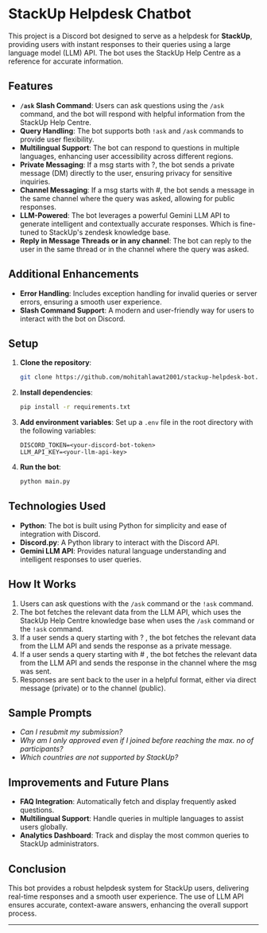 
# StackUp Helpdesk Chatbot

This project is a Discord bot designed to serve as a helpdesk for **StackUp**, providing users with instant responses to their queries using a large language model (LLM) API. The bot uses the StackUp Help Centre as a reference for accurate information.

## Features

- **`/ask` Slash Command**: Users can ask questions using the `/ask` command, and the bot will respond with helpful information from the StackUp Help Centre.
- **Query Handling**: The bot supports both `!ask` and `/ask` commands to provide user flexibility.
- **Multilingual Support**: The bot can respond to questions in multiple languages, enhancing user accessibility across different regions.
- **Private Messaging**: If a msg starts with ?, the bot sends a private message (DM) directly to the user, ensuring privacy for sensitive inquiries.
- **Channel Messaging**: If a msg starts with #, the bot sends a message in the same channel where the query was asked, allowing for public responses.
- **LLM-Powered**: The bot leverages a powerful Gemini LLM API to generate intelligent and contextually accurate responses. Which is fine-tuned to StackUp's zendesk knowledge base.
- **Reply in Message Threads or in any channel**: The bot can reply to the user in the same thread or in the channel where the query was asked.
  
## Additional Enhancements

- **Error Handling**: Includes exception handling for invalid queries or server errors, ensuring a smooth user experience.
- **Slash Command Support**: A modern and user-friendly way for users to interact with the bot on Discord.

## Setup

1. **Clone the repository**:
   ```bash
   git clone https://github.com/mohitahlawat2001/stackup-helpdesk-bot.git
   ```
2. **Install dependencies**:
   ```bash
   pip install -r requirements.txt
   ```
3. **Add environment variables**:
   Set up a `.env` file in the root directory with the following variables:
   ```
   DISCORD_TOKEN=<your-discord-bot-token>
   LLM_API_KEY=<your-llm-api-key>
   ```
4. **Run the bot**:
   ```bash
   python main.py
   ```

## Technologies Used

- **Python**: The bot is built using Python for simplicity and ease of integration with Discord.
- **Discord.py**: A Python library to interact with the Discord API.
- **Gemini LLM API**: Provides natural language understanding and intelligent responses to user queries.

## How It Works

1. Users can ask questions with the `/ask` command or the `!ask` command.
2. The bot fetches the relevant data from the LLM API, which uses the StackUp Help Centre knowledge base when uses the `/ask` command or the `!ask` command.
3. If a user sends a query starting with ? <msg> , the bot fetches the relevant data from the LLM API and sends the response as a private message.
4. If a user sends a query starting with # <msg> , the bot fetches the relevant data from the LLM API and sends the response in the channel where the msg was sent.
5. Responses are sent back to the user in a helpful format, either via direct message (private) or to the channel (public).

## Sample Prompts

- *Can I resubmit my submission?*
- *Why am I only approved even if I joined before reaching the max. no of participants?*
- *Which countries are not supported by StackUp?*

## Improvements and Future Plans

- **FAQ Integration**: Automatically fetch and display frequently asked questions.
- **Multilingual Support**: Handle queries in multiple languages to assist users globally.
- **Analytics Dashboard**: Track and display the most common queries to StackUp administrators.

## Conclusion

This bot provides a robust helpdesk system for StackUp users, delivering real-time responses and a smooth user experience. The use of LLM API ensures accurate, context-aware answers, enhancing the overall support process.

---

